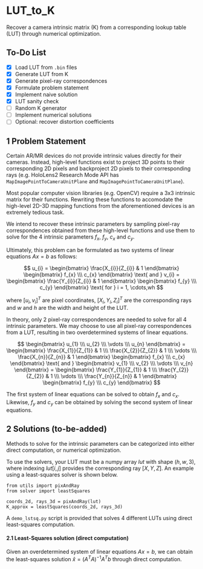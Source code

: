 # LUT_to_K
Recover a camera intrinsic matrix (K) from a corresponding lookup table (LUT) through numerical optimization.

## To-Do List
- [x] Load LUT from `.bin` files
- [x] Generate LUT from K
- [x] Generate pixel-ray correspondences
- [x] Formulate problem statement
- [x] Implement naive solution
- [X] LUT sanity check
- [ ] Random K generator
- [ ] Implement numerical solutions
- [ ] Optional: recover distortion coefficients

## 1 Problem Statement

Certain AR/MR devices do not provide intrinsic values directly for their cameras. Instead, high-level functions exist to project 3D points to their corresponding 2D pixels and backproject 2D pixels to their corresponding rays (e.g. HoloLens2 Research Mode API has `MapImagePointToCameraUnitPlane` and `MapImagePointToCameraUnitPlane`).

Most popular computer vision libraries (e.g. OpenCV) require a 3x3 intrinsic matrix for their functions. Rewriting these functions to accomodate the high-level 2D-3D mapping functions from the aforementioned devices is an extremely tedious task.

We intend to recover these intrinsic parameters by sampling pixel-ray correspondences obtained from these high-level functions and use them to solve for the 4 intrinsic parameters $f_x$, $f_y$, $c_x$ and $c_y$.

Ultimately, this problem can be formulated as two systems of linear equations $Ax = b$ as follows:

$$
         u_{i}
     =
     \begin{bmatrix}
     	\frac{X_{i}}{Z_{i}} & 1
     \end{bmatrix}
     \begin{bmatrix}
     	f_{x} \\\ c_{x}
     \end{bmatrix}
     \text{ and }
     	v_{i}
     =
     \begin{bmatrix}
     	\frac{Y_{i}}{Z_{i}} & 1
     \end{bmatrix}
     \begin{bmatrix}
     	f_{y} \\\ c_{y}
     \end{bmatrix}
     \text{ for }
     i = 1, \cdots,wh
  $$

where $[u_{i}, v_{i}]^T$ are pixel coordinates, $[X_{i}, Y_{i}, Z_{i}]^T$ are the corresponding rays and $w$ and $h$ are the width and height of the LUT.

In theory, only 2 pixel-ray correspondences are needed to solve for all 4 intrinsic parameters. We may choose to use all pixel-ray correspondences from a LUT, resulting in two overdetermined systems of linear equations.

$$
     \begin{bmatrix}
     	u_{1} \\\ u_{2} \\\ \vdots \\\ u_{n}
     \end{bmatrix}
     =
     \begin{bmatrix}
     	\frac{X_{1}}{Z_{1}} & 1 \\\ \frac{X_{2}}{Z_{2}} & 1 \\\ \vdots \\\ \frac{X_{n}}{Z_{n}} & 1
     \end{bmatrix}
     \begin{bmatrix}
     	f_{x} \\\ c_{x}
     \end{bmatrix}
     \text{ and }
     \begin{bmatrix}
     	v_{1} \\\ v_{2} \\\ \vdots \\\ v_{n}
     \end{bmatrix}
     =
     \begin{bmatrix}
     	\frac{Y_{1}}{Z_{1}} & 1 \\\ \frac{Y_{2}}{Z_{2}} & 1 \\\ \vdots \\\ \frac{Y_{n}}{Z_{n}} & 1
     \end{bmatrix}
     \begin{bmatrix}
     	f_{y} \\\ c_{y}
     \end{bmatrix}
  $$
  
The first system of linear equations can be solved to obtain $f_{x}$ and $c_{x}$. Likewise, $f_{y}$ and $c_{y}$ can be obtained by solving the second system of linear equations.

## 2 Solutions (to-be-added)
Methods to solve for the intrinsic parameters can be categorized into either direct computation, or numerical optimization.

To use the solvers, your LUT must be a numpy array $lut$ with shape $(h,w,3)$, where indexing $lut[i,j]$ provides the corresponding ray $[X,Y,Z]$. An example using a least-squares solver is shown below.
```
from utils import pixAndRay
from solver import leastSquares

coords_2d, rays_3d = pixAndRay(lut)
K_approx = leastSquares(coords_2d, rays_3d)
```

A `demo_lstsq.py` script is provided that solves 4 different LUTs using direct least-squares computation.
#### 2.1 Least-Squares solution (direct computation)
Given an overdetermined system of linear equations $Ax = b$, we can obtain the least-squares solution $\hat{x} = (A^TA)^{-1}A^Tb$ through direct computation.
